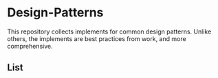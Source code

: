 # Design-Patterns
This repository collects implements for common design patterns. Unlike others, the implements are best practices from work, and more comprehensive.

## List
